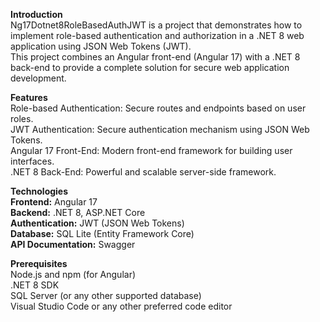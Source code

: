 **Introduction**<br/>
Ng17Dotnet8RoleBasedAuthJWT is a project that demonstrates how to implement role-based authentication and authorization in a .NET 8 web application using JSON Web Tokens (JWT).<br/> This project combines an Angular front-end (Angular 17) with a .NET 8 back-end to provide a complete solution for secure web application development.

**Features**<br/>
Role-based Authentication: Secure routes and endpoints based on user roles.<br/>
JWT Authentication: Secure authentication mechanism using JSON Web Tokens.<br/>
Angular 17 Front-End: Modern front-end framework for building user interfaces.<br/>
.NET 8 Back-End: Powerful and scalable server-side framework.

**Technologies** <br/>
**Frontend:** Angular 17<br/>
**Backend:** .NET 8, ASP.NET Core<br/>
**Authentication:** JWT (JSON Web Tokens)<br/>
**Database:** SQL Lite (Entity Framework Core)<br/>
**API Documentation:** Swagger<br/>

**Prerequisites**<br/>
Node.js and npm (for Angular)<br/>
.NET 8 SDK<br/>
SQL Server (or any other supported database)<br/>
Visual Studio Code or any other preferred code editor<br/>
